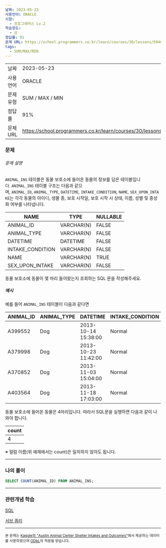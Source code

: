 ```yaml
---
날짜: 2023-05-23
사용언어: ORACLE
시험:
  - 프로그래머스 Lv.2
학습정도:
  - 상
정답률: 91
문제 URL: https://school.programmers.co.kr/learn/courses/30/lessons/59406
tags:
  - SUM/MAX/MIN
---
```

|        |                                                                 |
| ------ | --------------------------------------------------------------- |
| 날짜     | 2023-05-23                                                      |
| 사용 언어  | ORACLE                                                          |
| 문제 유형  | SUM / MAX / MIN                                                 |
| 정답률    | 91%                                                             |
| 문제 URL | https://school.programmers.co.kr/learn/courses/30/lessons/59406 |

### 문제

###### 문제 설명

`ANIMAL_INS` 테이블은 동물 보호소에 들어온 동물의 정보를 담은 테이블입니다. `ANIMAL_INS` 테이블 구조는 다음과 같으며, `ANIMAL_ID`, `ANIMAL_TYPE`, `DATETIME`, `INTAKE_CONDITION`, `NAME`, `SEX_UPON_INTAKE`는 각각 동물의 아이디, 생물 종, 보호 시작일, 보호 시작 시 상태, 이름, 성별 및 중성화 여부를 나타냅니다.

|NAME|TYPE|NULLABLE|
|---|---|---|
|ANIMAL_ID|VARCHAR(N)|FALSE|
|ANIMAL_TYPE|VARCHAR(N)|FALSE|
|DATETIME|DATETIME|FALSE|
|INTAKE_CONDITION|VARCHAR(N)|FALSE|
|NAME|VARCHAR(N)|TRUE|
|SEX_UPON_INTAKE|VARCHAR(N)|FALSE|

동물 보호소에 동물이 몇 마리 들어왔는지 조회하는 SQL 문을 작성해주세요.

##### 예시

예를 들어 `ANIMAL_INS` 테이블이 다음과 같다면

|ANIMAL_ID|ANIMAL_TYPE|DATETIME|INTAKE_CONDITION|NAME|SEX_UPON_INTAKE|
|---|---|---|---|---|---|
|A399552|Dog|2013-10-14 15:38:00|Normal|Jack|Neutered Male|
|A379998|Dog|2013-10-23 11:42:00|Normal|Disciple|Intact Male|
|A370852|Dog|2013-11-03 15:04:00|Normal|Katie|Spayed Female|
|A403564|Dog|2013-11-18 17:03:00|Normal|Anna|Spayed Female|

동물 보호소에 들어온 동물은 4마리입니다. 따라서 SQL문을 실행하면 다음과 같이 나와야 합니다.

|count|
|---|
|4|

※ 컬럼 이름(위 예제에서는 count)은 일치하지 않아도 됩니다.

---

### 나의 풀이

```SQL
SELECT COUNT(ANIMAL_ID) FROM ANIMAL_INS;
```

---
### 관련개념 학습

[SQL](Summary/DB/SQL.md)

[서브 쿼리](서브%20쿼리.md)

---
<small>본 문제는 [Kaggle의 "Austin Animal Center Shelter Intakes and Outcomes"](https://www.kaggle.com/aaronschlegel/austin-animal-center-shelter-intakes-and-outcomes)에서 제공하는 데이터를 사용하였으며 [ODbL](https://opendatacommons.org/licenses/odbl/1.0/)의 적용을 받습니다.</small>